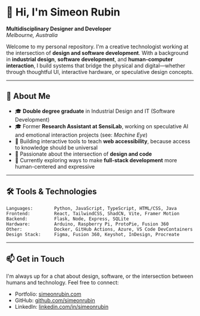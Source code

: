 # 👋 Hi, I'm Simeon Rubin

**Multidisciplinary Designer and Developer**  
*Melbourne, Australia*

Welcome to my personal repository. I'm a creative technologist working at the intersection of **design and software development**. With a background in **industrial design**, **software development**, and **human-computer interaction**, I build systems that bridge the physical and digital—whether through thoughtful UI, interactive hardware, or speculative design concepts.

---

## 🌱 About Me

- 🎓 **Double degree graduate** in Industrial Design and IT (Software Development)
- 🎓 Former **Research Assistant at SensiLab**, working on speculative AI and emotional interaction projects (see: *Machine Eye*)
- 🧰 Building interactive tools to teach **web accessibility**, because access to knowledge should be universal
- 🧠 Passionate about the intersection of **design and code**
- 🧪 Currently exploring ways to make **full-stack development** more human-centered and expressive

---

## 🛠 Tools & Technologies

```text
Languages:        Python, JavaScript, TypeScript, HTML/CSS, Java  
Frontend:         React, TailwindCSS, ShadCN, Vite, Framer Motion  
Backend:          Flask, Node, Express, SQLite  
Hardware:         Arduino, Raspberry Pi, ProtoPie, Fusion 360  
Other:            Docker, GitHub Actions, Azure, VS Code DevContainers  
Design Stack:     Figma, Fusion 360, Keyshot, InDesign, Procreate
```

---

## 📫 Get in Touch

I'm always up for a chat about design, software, or the intersection between humans and technology. Feel free to connect:

- Portfolio: [simeonrubin.com](https://simeonrubin.com)  
- GitHub: [github.com/simeonrubin](https://github.com/simeonrubin)  
- LinkedIn: [linkedin.com/in/simeonrubin](https://linkedin.com/in/simeonrubin)
